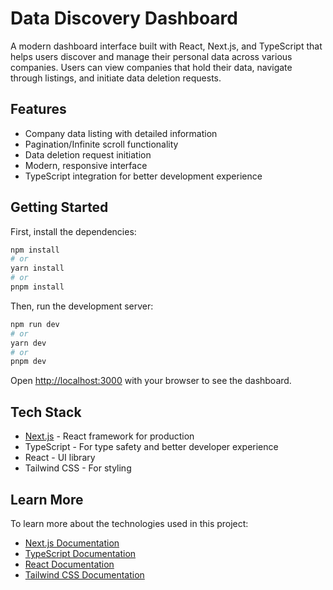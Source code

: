 # Data Discovery Dashboard

A modern dashboard interface built with React, Next.js, and TypeScript that helps users discover and manage their personal data across various companies. Users can view companies that hold their data, navigate through listings, and initiate data deletion requests.

## Features

- Company data listing with detailed information
- Pagination/Infinite scroll functionality
- Data deletion request initiation
- Modern, responsive interface
- TypeScript integration for better development experience

## Getting Started

First, install the dependencies:

```bash
npm install
# or
yarn install
# or
pnpm install
```

Then, run the development server:

```bash
npm run dev
# or
yarn dev
# or
pnpm dev
```

Open [http://localhost:3000](http://localhost:3000) with your browser to see the dashboard.

## Tech Stack

- [Next.js](https://nextjs.org) - React framework for production
- TypeScript - For type safety and better developer experience
- React - UI library
- Tailwind CSS - For styling

## Learn More

To learn more about the technologies used in this project:

- [Next.js Documentation](https://nextjs.org/docs)
- [TypeScript Documentation](https://www.typescriptlang.org/docs/)
- [React Documentation](https://reactjs.org/docs/getting-started.html)
- [Tailwind CSS Documentation](https://tailwindcss.com/docs)
